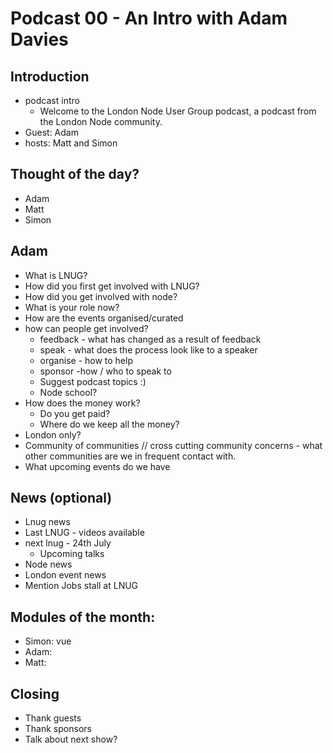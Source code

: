 

# Podcast 00 - An Intro with Adam Davies


## Introduction
* podcast intro
    * Welcome to the London Node User Group podcast, a podcast from the London Node community. 
* Guest: Adam
* hosts: Matt and Simon 
	
## Thought of the day?

* Adam 
* Matt
* Simon 

## Adam  
* What is LNUG? 
* How did you first get involved with LNUG?
* How did you get involved with node?
* What is your role now?
* How are the events organised/curated 
* how can people get involved?
    * feedback - what has changed as a result of feedback 
    * speak - what does the process look like to a speaker 
    * organise - how to help
    * sponsor -how / who to speak to
    * Suggest podcast topics :)
    * Node school?
* How does the money work?
    * Do you get paid?
    * Where do we keep all the money?
* London only?
* Community of communities  // cross cutting community concerns  - what other communities are we in frequent contact with. 
* What upcoming events do we have


## News (optional)
*   Lnug news
* Last LNUG - videos available
* next lnug - 24th July 
    * Upcoming talks 
* Node news
* London event news
* Mention Jobs stall at LNUG 


##  Modules of the month: 
*  Simon: vue 
* Adam: 
* Matt: 

## Closing 
* Thank guests 
* Thank sponsors 
* Talk about next show? 